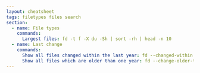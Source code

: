 ```yaml
---
layout: cheatsheet
tags: filetypes files search
section:
  - name: File types
    commands:
      Largest files: fd -t f -X du -Sh | sort -rh | head -n 10
  - name: Last change
    commands:
      Show all files changed within the last year: fd --changed-within 1year -l
      Show all files which are older than one year: fd --change-older-than 1year -l
---
```


